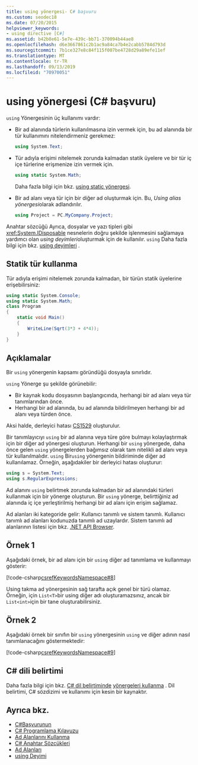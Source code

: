 ```yaml
---
title: using yönergesi- C# başvuru
ms.custom: seodec18
ms.date: 07/20/2015
helpviewer_keywords:
- using directive [C#]
ms.assetid: b42b8e61-5e7e-439c-bb71-370094b44ae8
ms.openlocfilehash: d6e3667861c2b1ac9a84ca7b4e2cabb5784d793d
ms.sourcegitcommit: 7b1ce327e8c84f115f007be4728d29a89efe11ef
ms.translationtype: MT
ms.contentlocale: tr-TR
ms.lasthandoff: 09/13/2019
ms.locfileid: "70970051"
---
```

# <a name="using-directive-c-reference"></a>using yönergesi (C# başvuru)

`using` Yönergesinin üç kullanımı vardır:

- Bir ad alanında türlerin kullanılmasına izin vermek için, bu ad alanında bir tür kullanımını nitelendirmeniz gerekmez:

    ```csharp
    using System.Text;
    ```

- Tür adıyla erişimi nitelemek zorunda kalmadan statik üyelere ve bir tür iç içe türlerine erişmenize izin vermek için.

    ```csharp
    using static System.Math;
    ```

    Daha fazla bilgi için bkz. [using static yönergesi](using-static.md).

- Bir ad alanı veya tür için bir diğer ad oluşturmak için. Bu, *Using alias yönergesi*olarak adlandırılır.

    ```csharp
    using Project = PC.MyCompany.Project;
    ```

Anahtar sözcüğü Ayrıca, dosyalar ve yazı tipleri gibi <xref:System.IDisposable> nesnelerin doğru şekilde işlenmesini sağlamaya yardımcı olan *using deyimleri*oluşturmak için de kullanılır. `using` Daha fazla bilgi için bkz. [using deyimleri](using-statement.md) .

## <a name="using-static-type"></a>Statik tür kullanma

Tür adıyla erişimi nitelemek zorunda kalmadan, bir türün statik üyelerine erişebilirsiniz:

```csharp
using static System.Console;
using static System.Math;
class Program
{
    static void Main()
    {
        WriteLine(Sqrt(3*3 + 4*4));
    }
}
```

## <a name="remarks"></a>Açıklamalar

Bir `using` yönergenin kapsamı göründüğü dosyayla sınırlıdır.

`using` Yönerge şu şekilde görünebilir:

- Bir kaynak kodu dosyasının başlangıcında, herhangi bir ad alanı veya tür tanımlarından önce.
- Herhangi bir ad alanında, bu ad alanında bildirilmeyen herhangi bir ad alanı veya türden önce.

Aksi halde, derleyici hatası [CS1529](../../misc/cs1529.md) oluşturulur.

Bir tanımlayıcıyı `using` bir ad alanına veya türe göre bulmayı kolaylaştırmak için bir diğer ad yönergesi oluşturun. Herhangi bir `using` yönergede, daha önce gelen `using` yönergelerden bağımsız olarak tam nitelikli ad alanı veya tür kullanılmalıdır. `using` Bir`using` yönergenin bildiriminde diğer ad kullanılamaz. Örneğin, aşağıdakiler bir derleyici hatası oluşturur:

```csharp
using s = System.Text;
using s.RegularExpressions;
```

Ad alanını `using` belirtmek zorunda kalmadan bir ad alanındaki türleri kullanmak için bir yönerge oluşturun. Bir `using` yönerge, belirttiğiniz ad alanında iç içe yerleştirilmiş herhangi bir ad alanı için erişim sağlamaz.

Ad alanları iki kategoride gelir: Kullanıcı tanımlı ve sistem tanımlı. Kullanıcı tanımlı ad alanları kodunuzda tanımlı ad uzaylardır. Sistem tanımlı ad alanlarının listesi için bkz. [.NET API Browser](../../../../api/index.md).

## <a name="example-1"></a>Örnek 1

Aşağıdaki örnek, bir ad alanı için bir `using` diğer ad tanımlama ve kullanmayı gösterir:

[!code-csharp[csrefKeywordsNamespace#8](~/samples/snippets/csharp/VS_Snippets_VBCSharp/csrefKeywordsNamespace/CS/csrefKeywordsNamespace2.cs#8)]

Using takma ad yönergesinin sağ tarafta açık genel bir türü olamaz. Örneğin, için `List<T>`bir using diğer adı oluşturamazsınız, ancak bir `List<int>`için bir tane oluşturabilirsiniz.

## <a name="example-2"></a>Örnek 2

Aşağıdaki örnek bir sınıfın bir `using` yönergesinin `using` ve diğer adının nasıl tanımlanacağını göstermektedir:

[!code-csharp[csrefKeywordsNamespace#9](~/samples/snippets/csharp/VS_Snippets_VBCSharp/csrefKeywordsNamespace/CS/csrefKeywordsNamespace2.cs#9)]

## <a name="c-language-specification"></a>C# dili belirtimi

Daha fazla bilgi için bkz. [ C# dil belirtiminde](../language-specification/index.md) [yönergeleri kullanma](~/_csharplang/spec/namespaces.md#using-directives) . Dil belirtimi, C# sözdizimi ve kullanımı için kesin bir kaynaktır.

## <a name="see-also"></a>Ayrıca bkz.

- [C#Başvurunun](../index.md)
- [C# Programlama Kılavuzu](../../programming-guide/index.md)
- [Ad Alanlarını Kullanma](../../programming-guide/namespaces/using-namespaces.md)
- [C# Anahtar Sözcükleri](index.md)
- [Ad Alanları](../../programming-guide/namespaces/index.md)
- [using Deyimi](using-statement.md)
